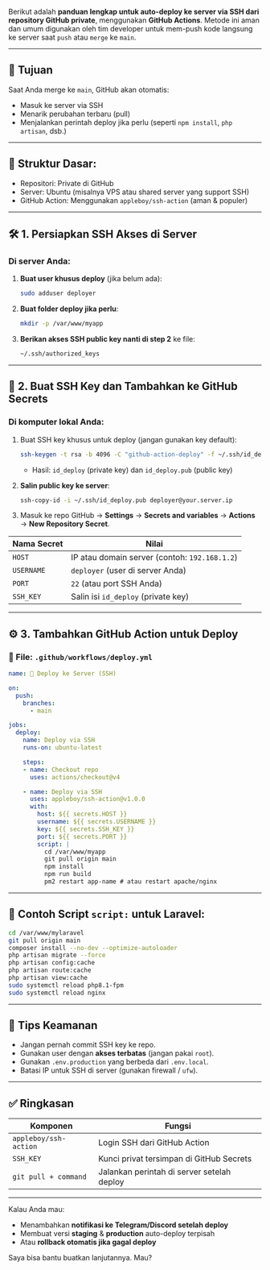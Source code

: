 Berikut adalah **panduan lengkap untuk auto-deploy ke server via SSH dari repository GitHub private**, menggunakan **GitHub Actions**. Metode ini aman dan umum digunakan oleh tim developer untuk mem-push kode langsung ke server saat `push` atau `merge` ke `main`.

---

## 🎯 Tujuan

Saat Anda merge ke `main`, GitHub akan otomatis:

* Masuk ke server via SSH
* Menarik perubahan terbaru (pull)
* Menjalankan perintah deploy jika perlu (seperti `npm install`, `php artisan`, dsb.)

---

## 🧩 Struktur Dasar:

* Repositori: Private di GitHub
* Server: Ubuntu (misalnya VPS atau shared server yang support SSH)
* GitHub Action: Menggunakan `appleboy/ssh-action` (aman & populer)

---

## 🛠️ 1. Persiapkan SSH Akses di Server

### Di server Anda:

1. **Buat user khusus deploy** (jika belum ada):

   ```bash
   sudo adduser deployer
   ```

2. **Buat folder deploy jika perlu**:

   ```bash
   mkdir -p /var/www/myapp
   ```

3. **Berikan akses SSH public key nanti di step 2** ke file:

   ```bash
   ~/.ssh/authorized_keys
   ```

---

## 🔐 2. Buat SSH Key dan Tambahkan ke GitHub Secrets

### Di komputer lokal Anda:

1. Buat SSH key khusus untuk deploy (jangan gunakan key default):

   ```bash
   ssh-keygen -t rsa -b 4096 -C "github-action-deploy" -f ~/.ssh/id_deploy -N ""
   ```

   * Hasil: `id_deploy` (private key) dan `id_deploy.pub` (public key)

2. **Salin public key ke server**:

   ```bash
   ssh-copy-id -i ~/.ssh/id_deploy.pub deployer@your.server.ip
   ```

3. Masuk ke repo GitHub → **Settings** → **Secrets and variables** → **Actions** → **New Repository Secret**.

| Nama Secret | Nilai                                         |
| ----------- | --------------------------------------------- |
| `HOST`      | IP atau domain server (contoh: `192.168.1.2`) |
| `USERNAME`  | `deployer` (user di server Anda)              |
| `PORT`      | `22` (atau port SSH Anda)                     |
| `SSH_KEY`   | Salin isi `id_deploy` (private key)           |

---

## ⚙️ 3. Tambahkan GitHub Action untuk Deploy

### 📁 File: `.github/workflows/deploy.yml`

```yaml
name: 🚀 Deploy ke Server (SSH)

on:
  push:
    branches:
      - main

jobs:
  deploy:
    name: Deploy via SSH
    runs-on: ubuntu-latest

    steps:
    - name: Checkout repo
      uses: actions/checkout@v4

    - name: Deploy via SSH
      uses: appleboy/ssh-action@v1.0.0
      with:
        host: ${{ secrets.HOST }}
        username: ${{ secrets.USERNAME }}
        key: ${{ secrets.SSH_KEY }}
        port: ${{ secrets.PORT }}
        script: |
          cd /var/www/myapp
          git pull origin main
          npm install
          npm run build
          pm2 restart app-name # atau restart apache/nginx
```

---

## 📌 Contoh Script `script:` untuk Laravel:

```bash
cd /var/www/mylaravel
git pull origin main
composer install --no-dev --optimize-autoloader
php artisan migrate --force
php artisan config:cache
php artisan route:cache
php artisan view:cache
sudo systemctl reload php8.1-fpm
sudo systemctl reload nginx
```

---

## 🧠 Tips Keamanan

* Jangan pernah commit SSH key ke repo.
* Gunakan user dengan **akses terbatas** (jangan pakai `root`).
* Gunakan `.env.production` yang berbeda dari `.env.local`.
* Batasi IP untuk SSH di server (gunakan firewall / `ufw`).

---

## ✅ Ringkasan

| Komponen              | Fungsi                                     |
| --------------------- | ------------------------------------------ |
| `appleboy/ssh-action` | Login SSH dari GitHub Action               |
| `SSH_KEY`             | Kunci privat tersimpan di GitHub Secrets   |
| `git pull + command`  | Jalankan perintah di server setelah deploy |

---

Kalau Anda mau:

* Menambahkan **notifikasi ke Telegram/Discord setelah deploy**
* Membuat versi **staging** & **production** auto-deploy terpisah
* Atau **rollback otomatis jika gagal deploy**

Saya bisa bantu buatkan lanjutannya. Mau?
